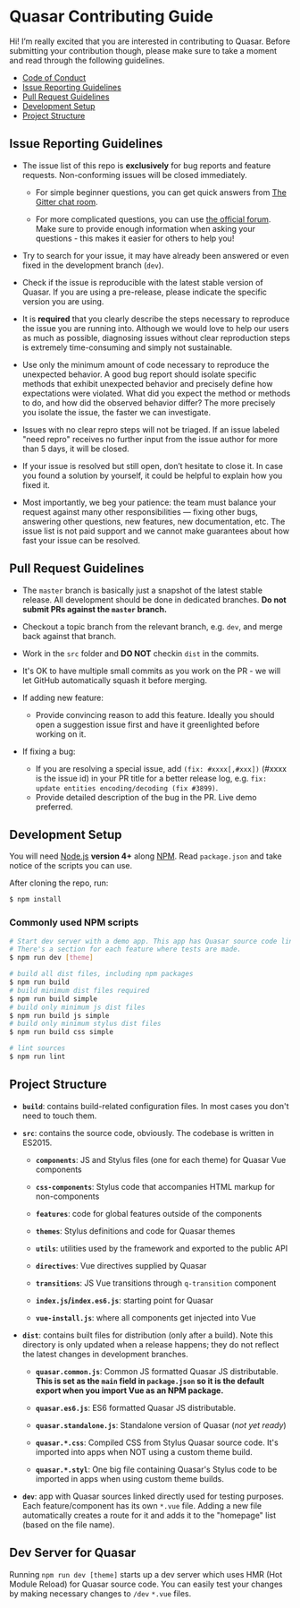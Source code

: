 # Quasar Contributing Guide

Hi! I’m really excited that you are interested in contributing to Quasar. Before submitting your contribution though, please make sure to take a moment and read through the following guidelines.

- [Code of Conduct](https://github.com/quasarframework/quasar/blob/dev/.github/CODE_OF_CONDUCT.md)
- [Issue Reporting Guidelines](#issue-reporting-guidelines)
- [Pull Request Guidelines](#pull-request-guidelines)
- [Development Setup](#development-setup)
- [Project Structure](#project-structure)

## Issue Reporting Guidelines

- The issue list of this repo is **exclusively** for bug reports and feature requests. Non-conforming issues will be closed immediately.

  - For simple beginner questions, you can get quick answers from [The Gitter chat room](https://gitter.im/quasarframework/Lobby).

  - For more complicated questions, you can use [the official forum](http://forum.quasar-framework.org/). Make sure to provide enough information when asking your questions - this makes it easier for others to help you!

- Try to search for your issue, it may have already been answered or even fixed in the development branch (`dev`).

- Check if the issue is reproducible with the latest stable version of Quasar. If you are using a pre-release, please indicate the specific version you are using.

- It is **required** that you clearly describe the steps necessary to reproduce the issue you are running into. Although we would love to help our users as much as possible, diagnosing issues without clear reproduction steps is extremely time-consuming and simply not sustainable.

- Use only the minimum amount of code necessary to reproduce the unexpected behavior. A good bug report should isolate specific methods that exhibit unexpected behavior and precisely define how expectations were violated. What did you expect the method or methods to do, and how did the observed behavior differ? The more precisely you isolate the issue, the faster we can investigate.

- Issues with no clear repro steps will not be triaged. If an issue labeled "need repro" receives no further input from the issue author for more than 5 days, it will be closed.

- If your issue is resolved but still open, don’t hesitate to close it. In case you found a solution by yourself, it could be helpful to explain how you fixed it.

- Most importantly, we beg your patience: the team must balance your request against many other responsibilities — fixing other bugs, answering other questions, new features, new documentation, etc. The issue list is not paid support and we cannot make guarantees about how fast your issue can be resolved.

## Pull Request Guidelines

- The `master` branch is basically just a snapshot of the latest stable release. All development should be done in dedicated branches. **Do not submit PRs against the `master` branch.**

- Checkout a topic branch from the relevant branch, e.g. `dev`, and merge back against that branch.

- Work in the `src` folder and **DO NOT** checkin `dist` in the commits.

- It's OK to have multiple small commits as you work on the PR - we will let GitHub automatically squash it before merging.

- If adding new feature:
  - Provide convincing reason to add this feature. Ideally you should open a suggestion issue first and have it greenlighted before working on it.

- If fixing a bug:
  - If you are resolving a special issue, add `(fix: #xxxx[,#xxx])` (#xxxx is the issue id) in your PR title for a better release log, e.g. `fix: update entities encoding/decoding (fix #3899)`.
  - Provide detailed description of the bug in the PR. Live demo preferred.

## Development Setup

You will need [Node.js](http://nodejs.org) **version 4+** along [NPM](https://docs.npmjs.com/getting-started/installing-node). Read `package.json` and take notice of the scripts you can use.

After cloning the repo, run:

``` bash
$ npm install
```

### Commonly used NPM scripts

``` bash
# Start dev server with a demo app. This app has Quasar source code linked directly so any change will trigger HMR (Hot Module Reload) on the dev server.
# There's a section for each feature where tests are made.
$ npm run dev [theme]

# build all dist files, including npm packages
$ npm run build
# build minimum dist files required
$ npm run build simple
# build only minimum js dist files
$ npm run build js simple
# build only minimum stylus dist files
$ npm run build css simple

# lint sources
$ npm run lint
```

## Project Structure

- **`build`**: contains build-related configuration files. In most cases you don't need to touch them.

- **`src`**: contains the source code, obviously. The codebase is written in ES2015.

  - **`components`**: JS and Stylus files (one for each theme) for Quasar Vue components

  - **`css-components`**: Stylus code that accompanies HTML markup for non-components

  - **`features`**: code for global features outside of the components

  - **`themes`**: Stylus definitions and code for Quasar themes

  - **`utils`**: utilities used by the framework and exported to the public API

  - **`directives`**: Vue directives supplied by Quasar

  - **`transitions`**: JS Vue transitions through `q-transition` component

  - **`index.js`/`index.es6.js`**: starting point for Quasar

  - **`vue-install.js`**: where all components get injected into Vue

- **`dist`**: contains built files for distribution (only after a build). Note this directory is only updated when a release happens; they do not reflect the latest changes in development branches.
  - **`quasar.common.js`**: Common JS formatted Quasar JS distributable. **This is set as the `main` field in `package.json` so it is the default export when you import Vue as an NPM package.**

  - **`quasar.es6.js`**: ES6 formatted Quasar JS distributable.

  - **`quasar.standalone.js`**: Standalone version of Quasar (_not yet ready_)

  - **`quasar.*.css`**: Compiled CSS from Stylus Quasar source code. It's imported into apps when NOT using a custom theme build.

  - **`quasar.*.styl`**: One big file containing Quasar's Stylus code to be imported in apps when using custom theme builds.

- **`dev`**: app with Quasar sources linked directly used for testing purposes. Each feature/component has its own `*.vue` file. Adding a new file automatically creates a route for it and adds it to the "homepage" list (based on the file name).

## Dev Server for Quasar
Running `npm run dev [theme]` starts up a dev server which uses HMR (Hot Module Reload) for Quasar source code. You can easily test your changes by making necessary changes to `/dev` `*.vue` files.
